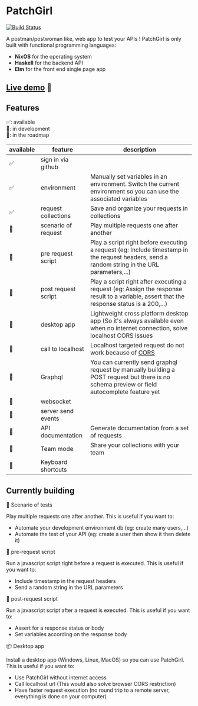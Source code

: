 # PatchGirl


[![Build Status](https://travis-ci.com/patchgirl/patchgirl.svg?branch=master)](https://travis-ci.com/patchgirl/patchgirl)

A postman/postwoman like, web app to test your APIs ! 
PatchGirl is only built with functional programming languages:
- **NixOS** for the operating system
- **Haskell** for the backend API 
- **Elm** for the front end single page app

## [Live demo](https://patchgirl.io) 🚀


## Features


✅: available<br/>
🔧: in development<br/>
📝: in the roadmap<br/>

| available | feature             | description                                                                                                                                   |
|-----------|---------------------|-----------------------------------------------------------------------------------------------------------------------------------------------|
| ✅        | sign in via github  |                                                                                                                                               |
| ✅        | environment         | Manually set variables in an environment. Switch the current environment so you can use the associated variables                              |
| ✅        | request collections | Save and organize your requests in collections                                                                                                |
| 🔧        | scenario of request | Play multiple requests one after another                                                                                                      |
| 🔧        | pre request script  | Play a script right before executing a request (eg: Include timestamp in the request headers, send a random string in the URL parameters,...) |
| 🔧        | post request script | Play a script right after executing a request (eg: Assign the response result to a variable, assert that the response status is a 200,...)    |
| 🔧        | desktop app         | Lightweight cross platform desktop app (So it's always available even when no internet connection, solve localhost CORS issues                |
| 📝        | call to localhost   | Localhost targeted request do not work because of [CORS](https://developer.mozilla.org/fr/docs/Web/HTTP/CORS)                                 |
| 📝        | Graphql             | You can currently send graphql request by manually building a POST request but there is no schema preview or field autocomplete feature yet   |
| 📝        | websocket           |                                                                                                                                               |
| 📝        | server send events  |                                                                                                                                               |
| 📝        | API documentation   | Generate documentation from a set of requests                                                                                                 |
| 📝        | Team mode           | Share your collections with your team                                                                                                         |
| 📝        | Keyboard shortcuts  |                                                                                                                                               |


## Currently building


📢 Scenario of tests

Play multiple requests one after another. This is useful if you want to:
- Automate your development environment db (eg: create many users,...)
- Automate the test of your API (eg: create a user then show it then delete it)

📜 pre-request script

Run a javascript script right before a request is executed. This is useful if you want to:
 - Include timestamp in the request headers
 - Send a random string in the URL parameters

📜 post-request script

Run a javascript script after a request is executed. This is useful if you want to:
 - Assert for a response status or body
 - Set variables according on the response body

📦 Desktop app

Install a desktop app (Windows, Linux, MacOS) so you can use PatchGirl. This is useful if you want to:
- Use PatchGirl without internet access
- Call localhost url (This would also solve browser CORS restriction)
- Have faster request execution (no round trip to a remote server, everything is done on your computer)
